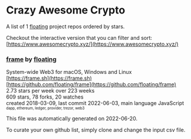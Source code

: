# Crazy Awesome Crypto
A list of 1 [floating](https://github.com/floating) project repos ordered by stars.  

Checkout the interactive version that you can filter and sort: 
[https://www.awesomecrypto.xyz/](https://www.awesomecrypto.xyz/)  


### [frame](https://github.com/floating/frame) by [floating](https://github.com/floating)  
System-wide Web3 for macOS, Windows and Linux  
[https://frame.sh](https://frame.sh)  
[https://github.com/floating/frame](https://github.com/floating/frame)  
2.73 stars per week over 223 weeks  
609 stars, 78 forks, 20 watches  
created 2018-03-09, last commit 2022-06-03, main language JavaScript  
<sub><sup>dapp, ethereum, ledger, provider, trezor, web3</sup></sub>


This file was automatically generated on 2022-06-20.  

To curate your own github list, simply clone and change the input csv file.  